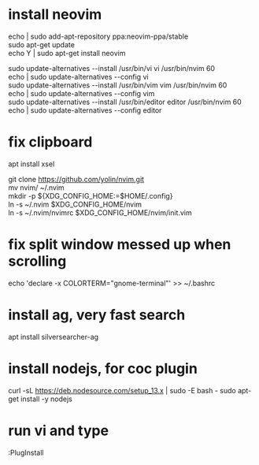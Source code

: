 install neovim
===============
echo | sudo add-apt-repository ppa:neovim-ppa/stable  
sudo apt-get update  
echo Y | sudo apt-get install neovim  

sudo update-alternatives --install /usr/bin/vi vi /usr/bin/nvim 60  
echo | sudo update-alternatives --config vi  
sudo update-alternatives --install /usr/bin/vim vim /usr/bin/nvim 60  
echo | sudo update-alternatives --config vim  
sudo update-alternatives --install /usr/bin/editor editor /usr/bin/nvim 60  
echo | sudo update-alternatives --config editor  

fix clipboard
==============
apt install xsel  

git clone https://github.com/yolin/nvim.git  
mv nvim/ ~/.nvim  
mkdir -p ${XDG_CONFIG_HOME:=$HOME/.config}  
ln -s ~/.nvim $XDG_CONFIG_HOME/nvim  
ln -s ~/.nvim/nvimrc $XDG_CONFIG_HOME/nvim/init.vim  

fix split window messed up when scrolling
==========================================
echo 'declare -x COLORTERM="gnome-terminal"' >> ~/.bashrc

install ag, very fast search
============================
apt install silversearcher-ag  


install nodejs, for coc plugin
============================
curl -sL https://deb.nodesource.com/setup_13.x | sudo -E bash -
sudo apt-get install -y nodejs

run vi and type
===============
:PlugInstall  
